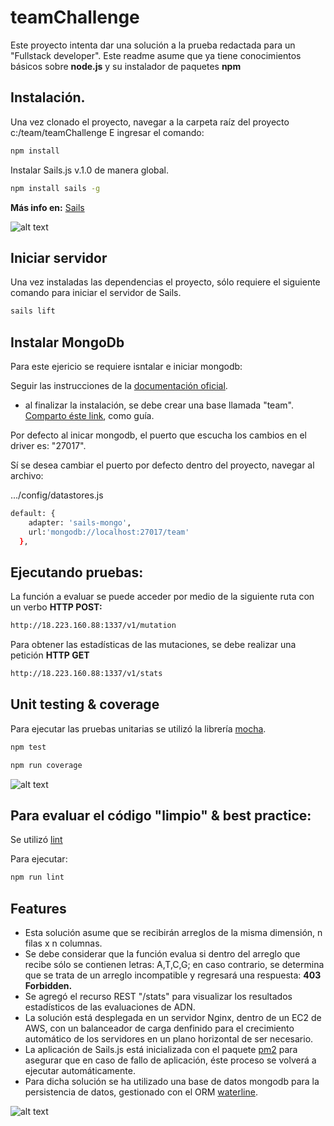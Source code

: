 # teamChallenge

Este proyecto intenta dar una solución a la prueba redactada para un "Fullstack developer".
Este readme asume que ya tiene conocimientos básicos sobre **node.js** y su instalador de paquetes **npm**

## Instalación.

Una vez clonado el proyecto, navegar a la carpeta raíz del proyecto c:/team/teamChallenge
E ingresar el comando:

```bash
npm install
```

Instalar Sails.js v.1.0 de manera global.

```bash
npm install sails -g
```

**Más info en:** [Sails](https://sailsjs.com/get-started)

![alt text](https://sailsjs.com/images/logos/sails-logo_ltBg_ltBlue.png)

## Iniciar servidor

Una vez instaladas las dependencias el proyecto, sólo requiere el siguiente comando para iniciar el servidor de Sails.

```bash
sails lift
```

## Instalar MongoDb

Para este ejericio se requiere isntalar e iniciar mongodb:

Seguir las instrucciones de la [documentación oficial](https://docs.mongodb.com/manual/tutorial/install-mongodb-on-os-x/).

- al finalizar la instalación, se debe crear una base llamada "team". [Comparto éste link](https://www.quackit.com/mongodb/tutorial/mongodb_create_a_database.cfm), como guía.


Por defecto al inicar mongodb, el puerto que escucha los cambios en el driver es: "27017".

Sí se desea cambiar el puerto por defecto dentro del proyecto, navegar al archivo:

.../config/datastores.js

```bash
default: {
    adapter: 'sails-mongo',
    url:'mongodb://localhost:27017/team'
  },
```

## Ejecutando pruebas:

La función a evaluar se puede acceder por medio de la siguiente ruta con un verbo **HTTP POST:**

```bash
http://18.223.160.88:1337/v1/mutation
```

Para obtener las estadísticas de las mutaciones, se debe realizar una petición **HTTP GET**
```bash
http://18.223.160.88:1337/v1/stats
````

## Unit testing & coverage

Para ejecutar las pruebas unitarias se utilizó la librería [mocha](https://mochajs.org/).

```bash
npm test
````

```bash
npm run coverage
````

![alt text](https://camo.githubusercontent.com/af4bf83ab2ca125346740f9961345a24ec43b3a9/68747470733a2f2f636c6475702e636f6d2f78465646784f696f41552e737667)

## Para evaluar el código "limpio" & best practice:

Se utilizó [lint](https://eslint.org/)

Para ejecutar: 

```bash
npm run lint
````

## Features
- Esta solución asume que se recibirán arreglos de la misma dimensión, n filas x n columnas.
- Se debe considerar que la función evalua si dentro del arreglo que recibe sólo se contienen letras: A,T,C,G; en caso contrario, se determina que se trata de un arreglo incompatible y regresará una respuesta: **403 Forbidden.**
- Se agregó el recurso REST "/stats" para visualizar los resultados estadísticos de las evaluaciones de ADN.
- La solución está desplegada en un servidor Nginx, dentro de un EC2 de AWS, con un balanceador de carga denfinido para el crecimiento automático de los servidores en un plano horizontal de ser necesario.
- La aplicación de Sails.js está inicializada con el paquete [pm2](http://pm2.keymetrics.io/) para asegurar que en caso de fallo de aplicación, éste proceso se volverá a ejecutar automáticamente.
- Para dicha solución se ha utilizado una base de datos mongodb para la persistencia de datos, gestionado con el ORM
 [waterline](http://waterlinejs.org/).

![alt text](https://camo.githubusercontent.com/fda800f7fab38baffcf951761d8c1e97f3af6533/687474703a2f2f692e696d6775722e636f6d2f33587168364d7a2e706e67)
